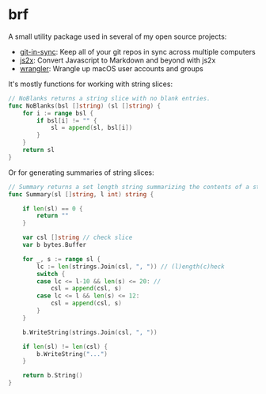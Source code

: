 # brf # 

A small utility package used in several of my open
source projects:

- [git-in-sync](https://github.com/jychri/git-in-sync): Keep all of
  your git repos in sync across multiple computers
- [js2x](https://github.com/jychri/js2x): Convert Javascript to Markdown and beyond with js2x
- [wrangler](https://github.com/jychri/wrangler): Wrangle up macOS user accounts and groups

It's mostly functions for working with string slices: 

```go
// NoBlanks returns a string slice with no blank entries.
func NoBlanks(bsl []string) (sl []string) {
	for i := range bsl {
		if bsl[i] != "" {
			sl = append(sl, bsl[i])
		}
	}
	return sl
}
```

Or for generating summaries of string slices:

```go
// Summary returns a set length string summarizing the contents of a string slice.
func Summary(sl []string, l int) string {

	if len(sl) == 0 {
		return ""
	}

	var csl []string // check slice
	var b bytes.Buffer

	for _, s := range sl {
		lc := len(strings.Join(csl, ", ")) // (l)ength(c)heck
		switch {
		case lc <= l-10 && len(s) <= 20: //
			csl = append(csl, s)
		case lc <= l && len(s) <= 12:
			csl = append(csl, s)
		}
	}

	b.WriteString(strings.Join(csl, ", "))

	if len(sl) != len(csl) {
		b.WriteString("...")
	}

	return b.String()
}
```
